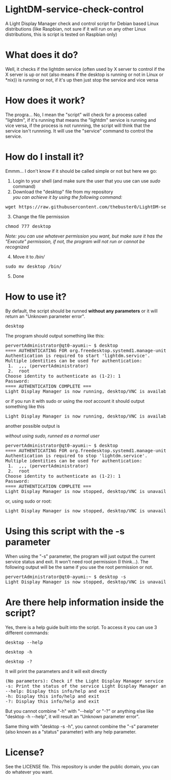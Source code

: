 # LightDM-service-check-control
A Light Display Manager check and control script for Debian based Linux distributions (like Raspbian, not sure if it will run
on any other Linux distributions, this is script is tested on Raspbian only)

# What does it do?
Well, it checks if the lightdm service (often used by X server to control if the X server is up or not (also means if the desktop 
is running or not in Linux or *nix)) is running or not, if it's up then just stop the service and vice versa

# How does it work?
The progra... No, I mean the "script" will check for a process called "lightdm", if it's running that means the "lightdm" service
is running and vice versa, if the process is not runnning, the script will think that the service isn't runnning.
It will use the "service" command to control the service.

# How do I install it?
Emmm... I don't know if it should be called simple or not but here we go:

1. Login to your shell (and make sure the user that you use can use <i>sudo</i> command)
2. Download the "desktop" file from my repository <br>
<i>you can achieve it by using the following command:</i>
<pre>wget https://raw.githubusercontent.com/thebuster0/LightDM-service-check-control/master/desktop</pre>
3. Change the file permission
<pre>chmod 777 desktop</pre>
<i>Note: you can use whatever permission you want, but make sure it has the "Execute" permission, if not, the program will
not run or cannot be recognized</i>

4. Move it to <i>/bin/</i>
<pre>sudo mv desktop /bin/</pre>
5. Done

# How to use it? 
By default, the script should be runned <b>without any parameters</b> or it will return an "Unknown parameter error".
<pre>desktop</pre>
The program should output something like this:
<pre>pervertAdministrator@qt0-ayumi:~ $ desktop
==== AUTHENTICATING FOR org.freedesktop.systemd1.manage-units ===
Authentication is required to start 'lightdm.service'.
Multiple identities can be used for authentication:
 1.  ,,, (pervertAdministrator)
 2.  root
Choose identity to authenticate as (1-2): 1
Password:
==== AUTHENTICATION COMPLETE ===
Light Display Manager is now running, desktop/VNC is available</pre>
or
if you run it with sudo or using the <i>root</i> account it should output something like this
<pre>Light Display Manager is now running, desktop/VNC is available</pre>

another possible output is

<i>without using sudo, runned as a normal user</i>
<pre>pervertAdministrator@qt0-ayumi:~ $ desktop
==== AUTHENTICATING FOR org.freedesktop.systemd1.manage-units ===
Authentication is required to stop 'lightdm.service'.
Multiple identities can be used for authentication:
 1.  ,,, (pervertAdministrator)
 2.  root
Choose identity to authenticate as (1-2): 1
Password:
==== AUTHENTICATION COMPLETE ===
Light Display Manager is now stopped, desktop/VNC is unavailable</pre>
or, using sudo or root:
<pre>Light Display Manager is now stopped, desktop/VNC is unavailable</pre>

# Using this script with the -s parameter
When using the "-s" parameter, the program will just output the current service status and exit.
It won't need root permission (I think...). The following output will be the same if you use the root permission or not.
<pre>pervertAdministrator@qt0-ayumi:~ $ desktop -s
Light Display Manager is now stopped, desktop/VNC is unavailable
</pre>

# Are there help information inside the script?
Yes, there is a help guide built into the script.
To access it you can use 3 different commands:
<pre>desktop --help</pre>
<pre>desktop -h</pre>
<pre>desktop -?</pre>

It will print the parameters and it will exit directly
<pre>(No parameters): Check if the Light Display Manager service is running or not, if the service is running, stop the service (and print the status) and vice versa
-s: Print the status of the service Light Display Manager and exit
--help: Display this info/help and exit
-h: Display this info/help and exit
-?: Display this info/help and exit</pre>

But you cannot combine "-h" with "--help" or "-?" or anything else like "desktop -h --help", it will result an 
"Unknown parameter error".

Same thing with "desktop -s -h", you cannot combine the "-s" parameter (also known as a "status" parameter) with any help
parameter.

# License?
See the LICENSE file. This repository is under the public domain, you can do whatever you want.
